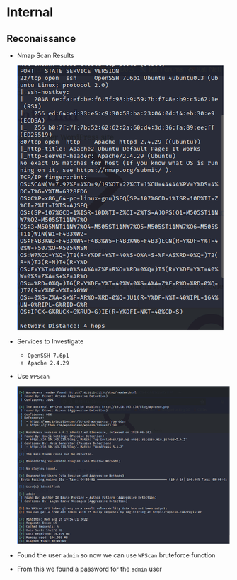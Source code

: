 # Internal


## Reconaissance
- Nmap Scan Results

    ![Nmap Results](screenshots/2022-09-19-16-39-16.png)

- Services to Investigate
  - `OpenSSH 7.6p1`
  - `Apache 2.4.29`

- Use `WPScan`

    ![WPScan Result](screenshots/2022-09-19-16-55-16.png)

- Found the user `admin` so now we can use `WPScan` bruteforce function
- From this we found a password for the `admin` user




